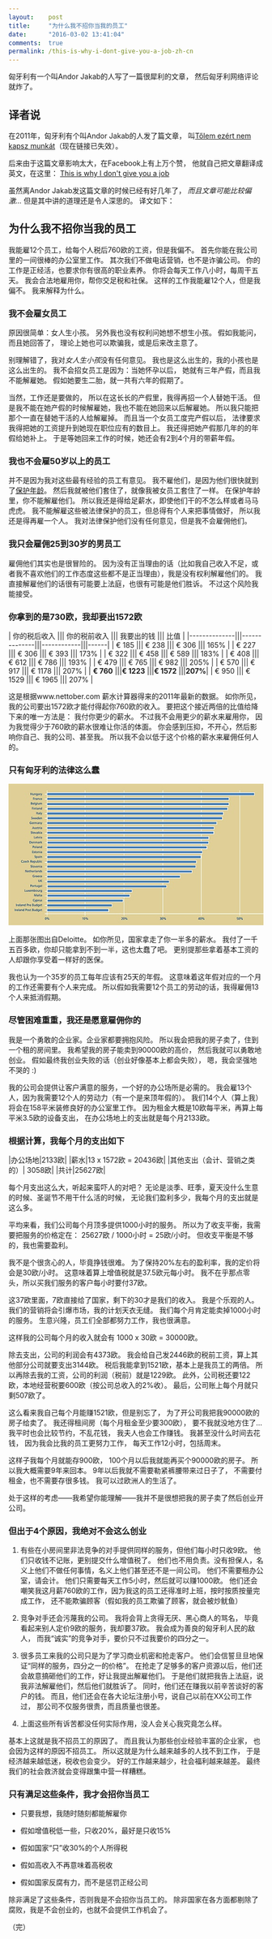 ```yaml
---
layout:    post
title:     "为什么我不招你当我的员工"
date:      "2016-03-02 13:41:04"
comments:  true
permalink: /this-is-why-i-dont-give-you-a-job-zh-cn
---
```


匈牙利有一个叫Andor Jakab的人写了一篇很犀利的文章，
然后匈牙利网络评论就炸了。

<!--MORE-->


## 译者说

在2011年，匈牙利有个叫Andor Jakab的人发了篇文章，
叫[Tőlem ezért nem kapsz munkát][hungary-post]（现在链接已失效）。

后来由于这篇文章影响太大，在Facebook上有上万个赞，
他就自己把文章翻译成英文，在这里：
[This is why I don't give you a job][english-post]

虽然离Andor Jakab发这篇文章的时候已经有好几年了，
*而且文章可能比较偏激…*
但是其中讲的道理还是令人深思的。
译文如下：


## 为什么我不招你当我的员工

我能雇12个员工，给每个人税后760欧的工资，但是我偏不。
首先你能在我公司里的一间很棒的办公室里工作。
其次我们不做电话营销，也不是诈骗公司。
你的工作是正经活，也要求你有很高的职业素养。
你将会每天工作八小时，每周干五天。
我会合法地雇用你，帮你交足税和社保。
这样的工作我能雇12个人，但是我偏不。
我来解释为什么。


### 我不会雇女员工

原因很简单：女人生小孩。
另外我也没有权利问她想不想生小孩。
假如我能问，而且她回答了，
理论上她也可以欺骗我，或是后来改主意了。

别理解错了，我对*女人生小孩*没有任何意见。
我也是这么出生的，我的小孩也是这么出生的。
我不会招女员工是因为：当她怀孕以后，
她就有三年产假，而且我不能解雇她。
假如她要生二胎，就一共有六年的假期了。

当然，工作还是要做的，
所以在这长长的产假里，我得再招一个人替她干活。
但是我不能在她产假的时候解雇她，我也不能在她回来以后解雇她。
所以我只能把那个一直在替她干活的人给解雇掉。
而且当一个女员工度完产假以后，
法律要求我得把她的工资提升到她现在职位应有的数目上。
我还得把她产假那几年的的年假给她补上。
于是等她回来工作的时候，她还会有2到4个月的带薪年假。

### 我也不会雇50岁以上的员工

并不是因为我对这些最有经验的员工有意见。
我不雇他们，是因为他们很快就到了[保护年龄][protected-age]。
然后我就被他们套住了，就像我被女员工套住了一样。
在保护年龄里，你不能解雇他们。
所以我还是得给足薪水，即使他们干的不怎么样或者马马虎虎。
我不能解雇这些被法律保护的员工，但总得有个人来把事情做好，
所以我还是得再雇一个人。
我对法律保护他们没有任何意见，但是我不会雇佣他们。

### 我只会雇佣25到30岁的男员工

雇佣他们其实也是很冒险的。
因为没有正当理由的话（比如我自己收入不足，或者我不喜欢他们的工作态度这些都不是正当理由），我是没有权利解雇他们的。
我直接解雇他们的话很有可能要上法庭，也很有可能是他们胜诉。
不过这个风险我能接受。

### 你拿到的是730欧，我却要出1572欧

| 你的税后收入 ||| 你的税前收入 ||| 我要出的钱 ||| 比值 |
|--------------|||--------------|||------------|||------|
| € 185        |||  € 238       |||  € 306     ||| 165%   |
| € 227        |||  € 306       |||  € 393     ||| 173%   |
| € 322        |||  € 458       |||  € 589     ||| 183%   |
| € 408        |||  € 612       |||  € 786     ||| 193%   |
| € 479        |||  € 765       |||  € 982     ||| 205%   |
| € 570        |||  € 917       |||  € 1178    ||| 207%   |
| **€ 760**    |||**€ 1223**    |||**€ 1572**  |||**207%**|
| € 950        |||  € 1529      |||  € 1965    ||| 207%   |

这是根据www.nettober.com 薪水计算器得来的2011年最新的数据。
如你所见，我的公司要出1572欧才能付得起你760欧的收入。
要把这个接近两倍的比值给降下来的唯一方法是：
我付你更少的薪水。
不过我不会用更少的薪水来雇用你，
因为我觉得少于760欧的薪水很难让你活的体面。
你会感到压抑，不开心，然后影响你自己、我的公司、甚至我。
所以我不会以低于这个价格的薪水来雇佣任何人的。

### 只有匈牙利的法律这么蠢

![tax-chart][hungary-tax]

上面那张图出自Deloitte。
如你所见，国家拿走了你一半多的薪水。
我付了一千五百多欧，你却只能拿到不到一半，这也太蠢了吧。
更别提那些拿着基本工资的人却跟你享受着一样好的医保。

我也认为一个35岁的员工每年应该有25天的年假。
这意味着这年假对应的一个月的工作还需要有个人来完成。
所以假如我需要12个员工的劳动的话，我得雇佣13个人来抵消假期。

### 尽管困难重重，我还是愿意雇佣你的

我是一个勇敢的企业家。企业家都要拥抱风险。
所以我会把我的房子卖了，住到一个租的房间里。
我希望我的房子能卖到90000欧的高价，
然后我就可以勇敢地创业。
假如最终我创业失败的话（创业好像基本上都会失败），
嗯，我会坚强地不哭的 :)

我的公司会提供让客户满意的服务，一个好的办公场所是必需的。
我会雇13个人，因为我需要12个人的劳动力（有一个是来顶年假的）。
我们14个人（算上我）将会在158平米装修良好的办公室里工作。
因为租金大概是10欧每平米，再算上每平米3.5欧的设备支出，
在办公场地上的支出就是每个月2133欧。

### 根据计算，我每个月的支出如下

|办公场地|2133欧|
|薪水|13 x 1572欧 = 20436欧|
|其他支出（会计、营销之类的）| 3058欧|
|共计|25627欧|

每个月支出这么大，听起来蛮吓人的对吧？
无论是淡季、旺季，夏天没什么生意的时候、圣诞节不用干什么活的时候，
无论我们盈利多少，我每个月的支出就是这么多。

平均来看，我们公司每个月顶多提供1000小时的服务。
所以为了收支平衡，我需要把服务的价格定在：
25627欧 / 1000小时 = 25欧/小时。
但收支平衡是不够的，我也需要盈利。

我不是个很贪心的人，毕竟挣钱很难。
为了保持20%左右的盈利率，我的定价将会是30欧/小时。
这意味着算上增值税就是37.5欧元每小时。
我不在乎那点零头，所以买我们服务的客户每小时要付37欧。

这37欧里面，7欧直接给了国家，剩下的30才是我们的收入。
我是个乐观的人。
我们的营销将会引爆市场，我的计划天衣无缝。
我们每个月肯定能卖掉1000小时的服务。
生意兴隆，员工们全部都努力工作，我也很满意。

这样我的公司每个月的收入就会有 1000 x 30欧 = 30000欧。

除去支出，公司的利润会有4373欧。
我会给自己发2446欧的税前工资，算上其他部分公司就要支出3144欧。
税后我能拿到1521欧，基本上是我员工的两倍。
所以再除去我的工资，公司的利润（税前）就是1229欧。
此外，公司税还要122欧，本地经营税要600欧（按公司总收入的2%收）。
最后，公司账上每个月就只剩507欧了。

这么看来我自己每个月能赚1521欧，但是别忘了，
为了开公司我把我90000欧的房子给卖了。
我还得租间房（每个月租金至少要300欧），
要不我就没地方住了…
我平时也会比较节约，不乱花钱，
我夫人也会工作赚钱。
我甚至没什么时间去花钱，
因为我会比我的员工更努力工作，
每天工作12小时，包括周末。

这样子我每个月就能存900欧，
100个月以后我就能再买个90000欧的房子。
所以我大概需要9年来回本。
9年以后我就不需要勒紧裤腰带来过日子了，
不需要付租金，也不需要存很多钱。
我可以过欧洲人的生活了。

处于这样的考虑——我希望你能理解——我并不是很想把我的房子卖了然后创业开公司。

### 但出于4个原因，我绝对不会这么创业

1. 有些在小房间里非法竞争的对手提供同样的服务，但他们每小时只收9欧。
他们只收钱不记账，更别提交什么增值税了。
他们也不用负责。没有担保人，名义上他们不做任何事情，名义上他们甚至还不是一间公司。
他们不需要租办公室，请会计。
他们只需要每天工作5小时，然后就可以赚1000欧。
他们还会嘲笑我这月薪760欧的工作，因为我这的员工还得准时上班，按时按质按量完成工作，
还不能欺骗顾客（假如我的员工欺骗了顾客，就会被炒鱿鱼）

2. 竞争对手还会污蔑我的公司。
我将会背上贪得无厌、黑心商人的骂名，
毕竟看起来别人定价9欧的服务，我却要37欧。
我会成为善良的匈牙利人民的敌人，
而我“诚实”的竞争对手，要价只不过我要价的四分之一。

3. 很多员工来我的公司只是为了学习商业机密和抢走客户。
他们会信誓旦旦地保证“同样的服务，四分之一的价格”。
在抢走了足够多的客户资源以后，他们还会故意搞砸他们的工作，好让我提出解雇他们。
于是他们就把我告上法庭，说我非法解雇他们，然后他们就胜诉了。
同时，他们还在赚我以前辛苦谈好的客户的钱。
而且，他们还会在各大论坛注册小号，说自己以前在XX公司工作过，
那公司不仅服务很贵，而且质量也很差。

4. 上面这些所有诉苦都没任何实际作用，没人会关心我究竟怎么样。

基本上这就是我不招员工的原因了。
而且我认为那些创业经验丰富的企业家，
也会因为这样的原因不招员工。
所以这就是为什么越来越多的人找不到工作，
于是经济越来越低迷，税收也会变少。
好的工作越来越少，社会福利越来越差。
最终我们的社会救济就会变得跟集中营一样糟糕。

### 只有满足这些条件，我才会招你当员工

* 只要我想，我随时随刻都能解雇你

* 假如增值税低一些，只收20%，最好是只收15%

* 假如国家“只”收30%的个人所得税

* 假如高收入不再意味着高税收

* 假如国家反腐有力，而不是惩罚正经公司

除非满足了这些条件，否则我是不会招你当员工的。
除非国家在各方面都剔除了腐败，我是不会创业的，也就不会提供工作机会了。

（完）


[hungary-post]: http://jakabandor.blog.hu/2011/07/27/tolem_ezert_nem_kapsz_munkat
[english-post]: http://andorjakab.blog.hu/2012/01/06/this_is_why_i_don_t_give_you_a_job
[protected-age]: https://en.wikipedia.org/wiki/Protected_class
[hungary-tax]:  /assets/hungary_tax.jpg
